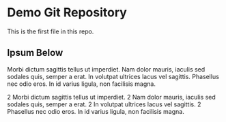 # Demo Git Repository

This is the first file in this repo.

## Ipsum Below

Morbi dictum sagittis tellus ut imperdiet. 
Nam dolor mauris, iaculis sed sodales quis, semper a erat. 
In volutpat ultrices lacus vel sagittis. 
Phasellus nec odio eros. In id varius ligula, non facilisis magna. 

2 Morbi dictum sagittis tellus ut imperdiet. 
2 Nam dolor mauris, iaculis sed sodales quis, semper a erat. 
2 In volutpat ultrices lacus vel sagittis. 
2 Phasellus nec odio eros. In id varius ligula, non facilisis magna. 

